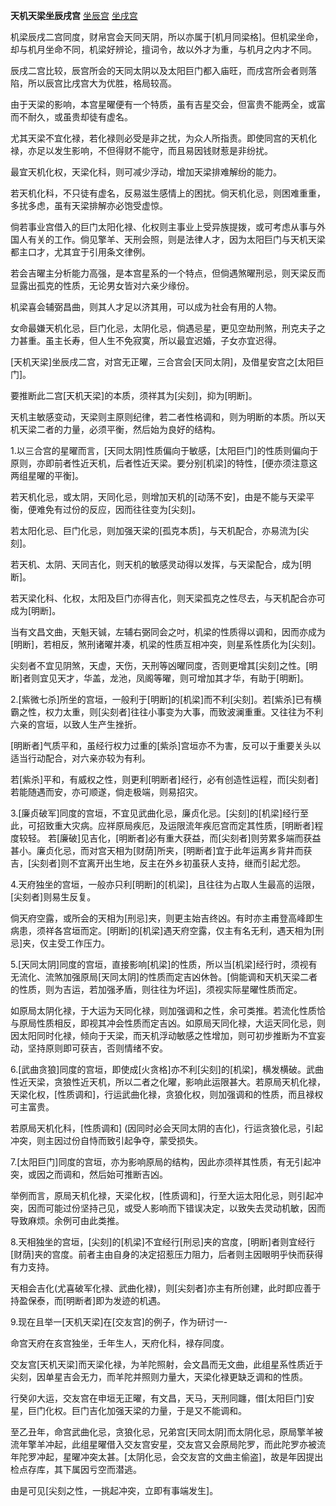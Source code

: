 **天机天梁坐辰戌宫**
[坐辰宫](./天机天梁坐辰宫.png)
[坐戌宫](./天机天梁坐戌宫.png)

机梁辰戌二宫同度，财帛宫会天同天阴，所以亦属于[机月同梁格]。但机梁坐命，却与机月坐命不同，机梁好辨论，擅词令，故以外才为重，与机月之内才不同。

辰戌二宫比较，辰宫所会的天同太阴以及太阳巨门都入庙旺，而戌宫所会者则落陷，所以辰宫比戌宫大为优胜，格局较高。

由于天梁的影响，本宫星曜便有一个特质，虽有吉星交会，但富贵不能两全，或富而不耐久，或虽贵却徒有虚名。

尤其天梁不宜化禄，若化禄则必受是非之扰，为众人所指责。即使同宫的天机化禄，亦足以发生影响，不但得财不能守，而且易因钱财惹是非纷扰。

最宜天机化权，天梁化科，则可减少浮动，增加天梁排难解纷的能力。

若天机化科，不只徒有虚名，反易滋生感情上的困扰。倘天机化忌，则困难重重，多扰多虑，虽有天梁排解亦必饱受虚惊。

倘若事业宫借入的巨门太阳化禄、化权则主事业上受异族提拨，或可考虑从事与外国人有关的工作。倘见擎羊、天刑会照，则是法律人才，因为太阳巨门与天机天梁都主口才，尤其宜于引用条文律例。

若会吉曜主分析能力高强，是本宫星系的一个特点，但倘遇煞曜刑忌，则天梁反而显露出孤克的性质，无论男女皆对六亲少缘份。

机梁喜会辅弼昌曲，则其人才足以济其用，可以成为社会有用的人物。

女命最嫌天机化忌，巨门化忌，太阴化忌，倘遇忌星，更见空劫刑煞，刑克夫子之力甚重。虽主长寿，但人生不免寂寞，所以最宜迟婚，子女亦宜迟得。

[天机天梁]坐辰戌二宫，对宫无正曜，三合宫会[天同太阴]，及借星安宫之[太阳巨门]。

要推断此二宫[天机天梁]的本质，须祥其为[尖刻]，抑为[明断]。

天机主敏感变动，天梁则主原则纪律，若二者性格调和，则为明断的本质。所以天机天梁二者的力量，必须平衡，然后始为良好的结构。

1.以三合宫的星曜而言，[天同太阴]性质偏向于敏感，[太阳巨门]的性质则偏向于原则，亦即前者性近天机，后者性近天梁。要分别[机梁]的特性，[便亦须注意这两组星曜的平衡]。

若天机化忌，或太阴，天同化忌，则增加天机的[动荡不安]，由是不能与天梁平衡，便难免有过份的反应，因而往往变为[尖刻]。

若太阳化忌、巨门化忌，则加强天梁的[孤克本质]，与天机配合，亦易流为[尖刻]。

若天机、太阴、天同吉化，则天机的敏感灵动得以发挥，与天梁配合，成为[明断]。

若天梁化科、化权，太阳及巨门亦得吉化，则天梁孤克之性尽去，与天机配合亦可成为[明断]。

当有文昌文曲，天魁天铖，左辅右弼同会之吋，机梁的性质得以调和，因而亦成为[明断]，若相反，煞刑诸曜并凑，机梁的性质互相冲突，则星系性质化为[尖刻]。

尖刻者不宜见阴煞，天虚，天伤，天刑等凶曜同度，否则更增其[尖刻]之性。[明断]者则宜见天才，华盖，龙池，凤阁等曜，则可增加其才华，有助于[明断]。

2.[紫微七杀]所坐的宫垣，一般利于[明断]的[机梁]而不利[尖刻]。若[紫杀]已有横霸之性，权力太重，则[尖刻者]往往小事变为大事，而致波澜重重。又往往为不利六亲的宫垣，以致人生产生挫折。

[明断者]气质平和，虽经行权力过重的[紫杀]宫垣亦不为害，反可以于重要关头以适当行动配合，对六亲亦较为有利。

若[紫杀]平和，有威权之性，则更利[明断者]经行，必有创造性运程，而[尖刻者]若能随遇而安，亦可顺遂，倘走极端，则易招灾。

3.[廉贞破军]同度的宫垣，不宜见武曲化忌，廉贞化忌。[尖刻]的[机梁]经行至此，可招致重大灾病。应祥原局疾厄，及运限流年疾厄宫而定其性质，[明断者]程度较轻。 若[廉破]见吉化，[明断者]必有重大获益，而[尖刻者]则劳累多端而获益甚小。廉贞化忌，而对宫天相为[财荫]所夹，[明断者]宜于此年运离乡背井而获吉，[尖刻者]则不宜离开出生地，反主在外乡初虽获人支持，继而引起尤怨。

4.天府独坐的宫垣，一般亦只利[明断]的[机梁]，且往往为占取人生最高的运限，[尖刻者]则易生反复。

倘天府空露，或所会的天相为[刑忌]夹，则更主始吉终凶。有时亦主甫登高峰即生病患，须祥各宫垣而定。[明断]的[机梁]遇天府空露，仅主有名无利，遇天相为[刑忌]夹，仅主受工作压力。

5.[天同太阴]同度的宫垣，直接影响[机梁]的性质，所以当[机梁]经行时，须视有无流化、流煞加强原局[天同太阴]的性质而定吉凶休咎。[倘能调和天机天梁二者的性质，则为吉运，若加强矛盾，则往往为坏运]，须视实际星曜性质而定。

如原局太阴化禄，于大运为天同化禄，则加强调和之性，余可类推。若流化性质恰与原局性质相反，即视其冲会性质而定吉凶。如原局天同化禄，大运天同化忌，则因太阳同时化禄，倾向于天梁，而天机浮动敏感之性增加，则可初步推断为不宜妄动，坚持原则即可获吉，否则情绪不安。

6.[武曲贪狼]同度的宫垣，即使成[火贪格]亦不利[尖刻]的[机梁]，横发横破。武曲性近天梁，贪狼性近天机，所以二者之化曜，影响此运限甚大。若原局天机化禄，天梁化权，[性质调和]，行运武曲化禄，贪狼化权，则加强调和的性质，而且禄权可主富贵。

若原局天机化科，[性质调和] (因同时必会天同太阴的吉化)，行运贪狼化忌，引起冲突，则主因过份自恃而致引起争夺，蒙受损失。

7.[太阳巨门]同度的宫垣，亦为影响原局的结构，因此亦须祥其性质，有无引起冲突，或因之而调和，然后始可推断吉凶。

举例而言，原局天机化禄，天梁化权，[性质调和]，行至大运太阳化忌，则引起冲突，因而可能过份坚持己见，或受人影响而下错误决定，以致失去灵动机敏，因而导致麻烦。余例可由此类推。

8.天相独坐的宫垣，[尖刻]的[机梁]不宜经行[刑忌]夹的宫度，[明断]者则宜经行[财荫]夹的宫度。前者主由自身的决定招惹压力阻力，后者则主因眼明乎快而获得有力支持。

天相会吉化(尤喜破军化禄、武曲化禄)，则[尖刻者]亦主有所创建，此时即应善于持盈保泰，而[明断者]即为发迹的机遇。

9.现在且举一[天机天梁]在[交友宫]的例子，作为研讨一-

命宫天府在亥宫独坐，壬年生人，天府化科，禄存同度。

交友宫[天机天梁]而天梁化禄，为羊陀照射，会文昌而无文曲，此组星系性质近于尖刻，因单星吉会无力，而羊陀并照则力量大，天梁化禄更缺乏调和的性质。

行癸卯大运，交友宫在申垣无正曜，有文昌，天马，天刑同躔，借[太阳巨门]安星，巨门化权。巨门吉化加强天梁的力量，于是又不能调和。

至乙丑年，命宫武曲化忌，贪狼化忌，兄弟宫[天同太阴]而太阴化忌，原局擎羊被流年擎羊冲起，此组星曜借入交友宫安星，交友宫又会原局陀罗，而此陀罗亦被流年陀罗冲起，星曜冲突太甚。[太阴化忌，会交友宫的文曲主偷盗]，故是年因提出检点存库，其下属因亏空而潜逃。

由是可见[尖刻之性，一挑起冲突，立即有事端发生]。